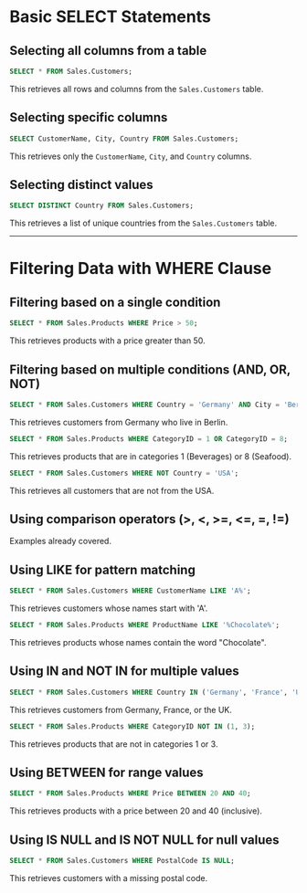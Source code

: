 # Basic SELECT Statements

## Selecting all columns from a table

```sql
SELECT * FROM Sales.Customers;
```

This retrieves all rows and columns from the `Sales.Customers` table.

## Selecting specific columns

```sql
SELECT CustomerName, City, Country FROM Sales.Customers;
```

This retrieves only the `CustomerName`, `City`, and `Country` columns.

## Selecting distinct values

```sql
SELECT DISTINCT Country FROM Sales.Customers;
```

This retrieves a list of unique countries from the `Sales.Customers` table.

---

# Filtering Data with WHERE Clause

## Filtering based on a single condition

```sql
SELECT * FROM Sales.Products WHERE Price > 50;
```

This retrieves products with a price greater than 50.

## Filtering based on multiple conditions (AND, OR, NOT)

```sql
SELECT * FROM Sales.Customers WHERE Country = 'Germany' AND City = 'Berlin';
```

This retrieves customers from Germany who live in Berlin.

```sql
SELECT * FROM Sales.Products WHERE CategoryID = 1 OR CategoryID = 8;
```

This retrieves products that are in categories 1 (Beverages) or 8 (Seafood).

```sql
SELECT * FROM Sales.Customers WHERE NOT Country = 'USA';
```

This retrieves all customers that are not from the USA.

## Using comparison operators (>, <, >=, <=, =, !=)

Examples already covered.

## Using LIKE for pattern matching

```sql
SELECT * FROM Sales.Customers WHERE CustomerName LIKE 'A%';
```

This retrieves customers whose names start with 'A'.

```sql
SELECT * FROM Sales.Products WHERE ProductName LIKE '%Chocolate%';
```

This retrieves products whose names contain the word "Chocolate".

## Using IN and NOT IN for multiple values

```sql
SELECT * FROM Sales.Customers WHERE Country IN ('Germany', 'France', 'UK');
```

This retrieves customers from Germany, France, or the UK.

```sql
SELECT * FROM Sales.Products WHERE CategoryID NOT IN (1, 3);
```

This retrieves products that are not in categories 1 or 3.

## Using BETWEEN for range values

```sql
SELECT * FROM Sales.Products WHERE Price BETWEEN 20 AND 40;
```

This retrieves products with a price between 20 and 40 (inclusive).

## Using IS NULL and IS NOT NULL for null values

```sql
SELECT * FROM Sales.Customers WHERE PostalCode IS NULL;
```

This retrieves customers with a missing postal code.
